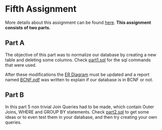 # Fifth Assignment

More details about this assignment can be found [here](assignment-report/5th-assignment.pdf). **This assignment consists of two parts.**

## Part A

The objective of this part was to normalize our database by creating a new table and deleting some columns. Check [part1.sql](src/part1.sql) for the sql commands that were used.

After these modifications the [ER Diagram](ER-Diagram\airbnb_ERD.jpg) must be updated and a report named [BCNF.pdf](assignment-report/BCNF.pdf) was written to explain if our database is in BCNF or not.

## Part B

In this part 5 non trivial Join Queries had to be made, which contain Outer Joins, WHERE and GROUP BY statements. Check [part2.sql](src/part2.sql) to get some ideas or to even test them in your database, and then try creating your own queries.
